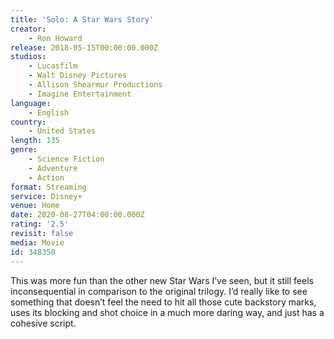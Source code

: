 ```yaml
---
title: 'Solo: A Star Wars Story'
creator:
    - Ron Howard
release: 2018-05-15T00:00:00.000Z
studios:
    - Lucasfilm
    - Walt Disney Pictures
    - Allison Shearmur Productions
    - Imagine Entertainment
language:
    - English
country:
    - United States
length: 135
genre:
    - Science Fiction
    - Adventure
    - Action
format: Streaming
service: Disney+
venue: Home
date: 2020-08-27T04:00:00.000Z
rating: '2.5'
revisit: false
media: Movie
id: 348350
---
```


This was more fun than the other new Star Wars I’ve seen, but it still feels inconsequential in comparison to the original trilogy. I’d really like to see something that doesn’t feel the need to hit all those cute backstory marks, uses its blocking and shot choice in a much more daring way, and just has a cohesive script.
